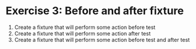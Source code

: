 # Exercise 3: Before and after fixture



1. Create a fixture that will perform some action before test
2. Create a fixture that will perform some action after test
3. Create a fixture that will perform some action before test and after test
